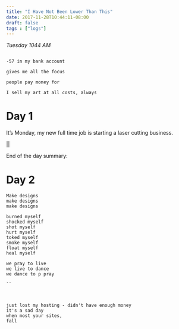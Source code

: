 ```yaml
---
title: "I Have Not Been Lower Than This"
date: 2017-11-28T10:44:11-08:00
draft: false
tags : ["logs"]
---
```



*Tuesday 1044 AM*
```

-57 in my bank account

gives me all the focus

people pay money for

I sell my art at all costs, always

```

# Day 1

It’s Monday, my new full time job is starting a laser cutting business.   

||

End of the day summary:

# Day 2

```
Make designs
make designs
make designs
```


```
burned myself
shocked myself
shot myself
hurt myself
toked myself
smoke myself
float myself
heal myself

we pray to live
we live to dance
we dance to p pray

``



just lost my hosting - didn't have enough money
it's a sad day
when most your sites,
fall
